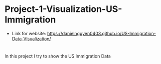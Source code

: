 # Project-1-Visualization-US-Immigration
- Link for website: https://danielnguyen0403.github.io/US-Immigration-Data-Visualization/
#
In this project I try to show the US Immigration Data